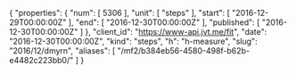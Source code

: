 {
  "properties": {
    "num": [
      5306
    ],
    "unit": [
      "steps"
    ],
    "start": [
      "2016-12-29T00:00:00Z"
    ],
    "end": [
      "2016-12-30T00:00:00Z"
    ],
    "published": [
      "2016-12-30T00:00:00Z"
    ]
  },
  "client_id": "https://www-api.jvt.me/fit",
  "date": "2016-12-30T00:00:00Z",
  "kind": "steps",
  "h": "h-measure",
  "slug": "2016/12/dmyrn",
  "aliases": [
    "/mf2/b384eb56-4580-498f-b62b-e4482c223bb0/"
  ]
}
